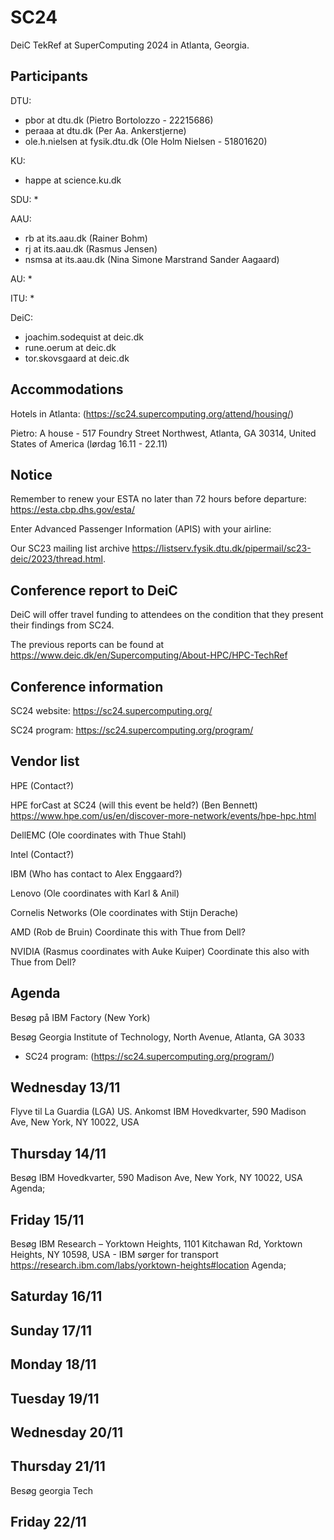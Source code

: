 # SC24
DeiC TekRef at SuperComputing 2024 in Atlanta, Georgia.

Participants
------------

DTU:
* pbor at dtu.dk (Pietro Bortolozzo - 22215686)
* peraaa at dtu.dk (Per Aa. Ankerstjerne)
* ole.h.nielsen at fysik.dtu.dk (Ole Holm Nielsen - 51801620)

KU:
* happe at science.ku.dk

SDU:
*

AAU:
* rb at its.aau.dk (Rainer Bohm)
* rj at its.aau.dk (Rasmus Jensen)
* nsmsa at its.aau.dk (Nina Simone Marstrand Sander Aagaard)

AU:
*

ITU:
*

DeiC:
* joachim.sodequist at deic.dk
* rune.oerum at deic.dk
* tor.skovsgaard at deic.dk


Accommodations
--------------
Hotels in Atlanta: (https://sc24.supercomputing.org/attend/housing/)

Pietro: A house - 517 Foundry Street Northwest, Atlanta, GA 30314, United States of America (lørdag 16.11 - 22.11)

Notice
-------
Remember to renew your ESTA no later than 72 hours before departure: https://esta.cbp.dhs.gov/esta/

Enter Advanced Passenger Information (APIS) with your airline:


Our SC23 mailing list archive https://listserv.fysik.dtu.dk/pipermail/sc23-deic/2023/thread.html.

Conference report to DeiC
-------------------------

DeiC will offer travel funding to attendees on the condition that they present their findings from SC24.

The previous reports can be found at https://www.deic.dk/en/Supercomputing/About-HPC/HPC-TechRef

Conference information
----------------------

SC24 website: https://sc24.supercomputing.org/

SC24 program: https://sc24.supercomputing.org/program/


Vendor list 
-----------
HPE (Contact?)

HPE forCast at SC24 (will this event be held?) (Ben Bennett) https://www.hpe.com/us/en/discover-more-network/events/hpe-hpc.html

DellEMC (Ole coordinates with Thue Stahl)

Intel (Contact?) 

IBM (Who has contact to Alex Enggaard?)

Lenovo (Ole coordinates with Karl & Anil)

Cornelis Networks (Ole coordinates with Stijn Derache)

AMD (Rob de Bruin) Coordinate this with Thue from Dell?

NVIDIA (Rasmus coordinates with Auke Kuiper) Coordinate this also with Thue from Dell?

Agenda
------

Besøg på IBM Factory (New York)

Besøg Georgia Institute of Technology, North Avenue, Atlanta, GA 3033

* SC24 program: (https://sc24.supercomputing.org/program/)

Wednesday 13/11
------------
Flyve til La Guardia (LGA) US.
Ankomst IBM Hovedkvarter, 590 Madison Ave, New York, NY 10022, USA

Thursday 14/11
------------
Besøg IBM Hovedkvarter, 590 Madison Ave, New York, NY 10022, USA
Agenda;

Friday 15/11
------------
Besøg IBM Research – Yorktown Heights, 1101 Kitchawan Rd, Yorktown Heights, NY 10598, USA - IBM sørger for transport
https://research.ibm.com/labs/yorktown-heights#location
Agenda;

Saturday 16/11
------------


Sunday 17/11
------------


Monday 18/11
------------


Tuesday 19/11
-------------


Wednesday 20/11
---------------


Thursday 21/11
--------------
Besøg georgia Tech

Friday 22/11
------------
